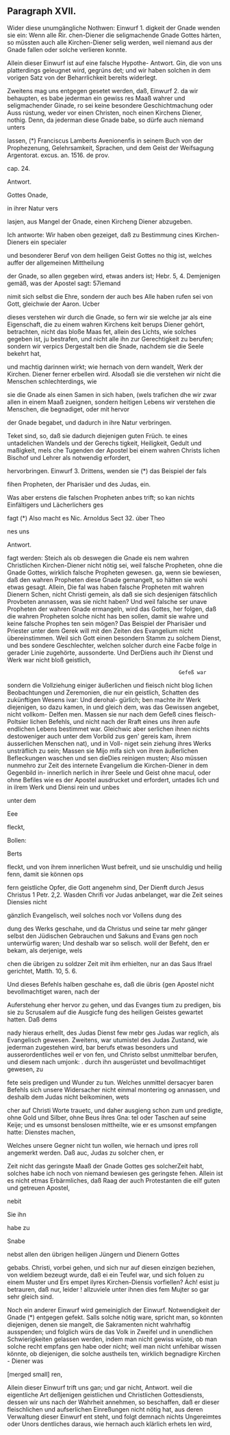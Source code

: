 
<!-- Seite 423 -->
Paragraph XVII.
---------------

Wider diese unumgängliche Nothwen: Einwurf 1. digkeit der Gnade wenden sie ein: Wenn alle Rir. chen-Diener die seligmachende Gnade Gottes härten, so müssten auch alle Kirchen-Diener selig werden, weil niemand aus der Gnade fallen oder solche verlieren konnte.

Allein dieser Einwurf ist auf eine falsche Hypothe- Antwort. Gin, die von uns platterdings geleugnet wird, gegrúns det; und wir haben solchen in dem vorigen Satz von der Beharrlichkeit bereits widerlegt.

Zweitens mag uns entgegen gesetet werden, daß, Einwurf 2. da wir behaupten, es babe jederman ein gewiss res Maaß wahrer und seligmachender Ginade, ro sei keine besondere Geschichtmachung oder Auss rústung, weder vor einen Christen, noch einen Kirchens Diener, nothig. Denn, da jederman diese Gnade babe, so dürfe auch niemand unters

lassen, (*) Franciscus Lamberts Avenionenfis in seinem Buch von der Prophezenung, Gelehrsamkeit, Sprachen, und dem Geist der Weifsagung Argentorat. excus. an. 1516. de prov.

cap. 24.



Antwort.

Gottes
Onade,

in ihrer Natur vers
<!-- Seite 424 -->
lasjen, aus Mangel der Gnade, einen Kircheng Diener abzugeben.

Ich antworte: Wir haben oben gezeiget, daß zu Bestimmung cines Kirchen-Dieners ein specialer

und besonderer Beruf von dem heiligen Geist Gottes no thig ist, welches auffer der allgemeinen Mittheilung

der Gnade, so allen gegeben wird, etwas anders ist; Hebr. 5, 4. Demjenigen gemäß, was der Apostel sagt: 57iemand

nimit sich selbst die Ehre, sondern der auch bes Alle haben rufen sei von Gott, gleichwie der Aaron. Ucber

dieses verstehen wir durch die Gnade, so fern wir sie welche jar als eine Eigenschaft, die zu einem wahren Kirchens keit berups Diener gehört, betrachten, nicht das bloße Maas fet, allein des Lichts, wie solches gegeben ist, ju bestrafen, und nicht alle ihn zur Gerechtigkeit zu berufen; sondern wir verpics Dergestalt ben die Snade, nachdem sie die Seele bekehrt hat,

und machtig darinnen wirkt; wie hernach von dern wandelt, Werk der Kirchen. Diener ferner erbellen wird. Alsodaß sie die verstehen wir nicht die Menschen schlechterdings, wie

sie die Gnade als einen Samen in sich haben, (wels trafichen dhe wir zwar allen in einem Maaß zueignen, sondern heitigen Lebens wir verstehen die Menschen, die begnadiget, oder mit hervor

der Gnade begabet, und dadurch in ihre Natur verbringen.

Teket sind, so, daß sie dadurch diejenigen guten Früch. te eines untadelichen Wandels und der Gerechs tigkeit, Heiligkeit, Gedult und maßigkeit, mels che Tugenden der Apostel bei einem wahren Christs lichen Bischof und Lehrer als notwendig erfordert,

hervorbringen. Einwurf 3. Drittens, wenden sie (*) das Beispiel der fals

fihen Propheten, der Pharisäer und des Judas, ein.

Was aber erstens die falschen Propheten anbes trift; so kan nichts Einfältigers und Lächerlichers ges

fagt (*) Also macht es Nic. Arnoldus Sect 32. úber Theo

nes uns

Antwort.
<!-- Seite 425 -->
 fagt werden: Steich als ob deswegen die Gnade eis
nem wahren Christlichen Kirchen-Diener nicht nötig
sei, weil falsche Propheten, ohne die Gnade Gottes,
wirklich falsche Propheten gewesen. ga, wenn sie
bewiesen, daß den wahren Propheten diese Gnade
gemangelt, so hätten sie wohi etwas gesagt. Allein, Die fal
was haben falsche Propheten mit wahren Dienern Schen, nicht
Christi gemein, als daß sie sich desjenigen fätschlich Provbeten
anınassen, was sie nicht haben? Und weil falsche ser unave
Propheten der wahren Gnade ermangeln, wird das Gottes,
her folgen, daß die wahren Propheten solche nicht has
ben sollen, damit sie wahre und keine falsche Prophes
ten sein mögen? Das Beispiel der Pharisäer und
Priester unter dem Gerek will mit den Zeiten des
Evangelium nicht übereinstimmen. Weil sich Gott
einen besondern Stamm zu solchem Dienst, und bes
sondere Geschlechter, welchen solcher durch eine Facbe
folge in gerader Linie zugehörte, aussonderte. Und DerDiens
auch ihr Dienst und Werk war nicht bloß geistlich,

                                                            Gefeß war
sondern die Vollziehung einiger äußerlichen und fieisch nicht blog
lichen Beobachtungen und Zeremonien, die nur ein geistlich,
Schatten des zukünftigen Wesens ivar: Und derohal- gürlich;
ben machte ihr Werk diejenigen, so dazu kamen, in und gleich
dem, was das Gewissen angebet, nicht vollkom- Delfen
men. Massen sie nur nach dem Gefeß cines fleisch- Poltsier
lichen Befehls, und nicht nach der Rraft eines uns ihren aufe
endlichen Lebens bestimmet war. Gleichwic aber serlichen
ihnen nichts destoweniger auch unter dem Vorbild zus gen' gereis
kam, ihrem áusserlichen Menschen nat), und in Voll- niget sein
 ziehung ihres Werks unsträflich zu sein; Massen sie Mijo mifa
sich von ihren äußerlichen Befleckungen waschen und sen dieDies
reinigen musten; Also müssen nunmehro zur Zeit des internete
Evangelium die Kirchen-Diener in dem Gegenbild in- innerlich
nerlich in ihrer Seele und Geist ohne macul, oder ohne Befiles
wie es der Apostel ausdrucket und erfordert, untades
 lich und in ilrem Werk und Diensi rein und unbes

unter dem

Eee

fleckt,

Bollen:

Berts
<!-- Seite 426 -->
fleckt, und von ihrem innerlichen Wust  befreit, und sie unschuldig und heilig fenn, damit sie können ops

fern geistliche Opfer, die Gott angenehm sind, Der Dienft durch Jesus Christus 1 Petr. 2,2. Wasden Chrifi vor Judas anbelanget, war die Zeit seines Diensies nicht

gänzlich Evangelisch, weil solches noch vor Vollens dung des

dung des Werks geschahe, und da Christus und seine tar mehr gänger selbst den Jüdischen Gebrauchen und Sakuns and Evans gen noch unterwürfig waren; Und deshalb
 war so selisch. wolil der Befeht, den er bekam, als derjenige, wels

chen die übrigen zu soldzer Zeit mit ihm erhielten, nur an das Saus Ifrael gerichtet, Matth. 10, 5. 6.

Und dieses Befehls halben geschahe es, daß die übris {gen Apostel nicht bevollmachtiget waren, nach der

Auferstehung eher hervor zu gehen, und das Evanges tium zu predigen, bis sie zu Scrusalem auf die Ausgicfe fung des heiligen Geistes gewartet hatten. Daß dems

nady hieraus erhellt, des Judas Dienst few mebr ges Judas war reglich, als Evangelisch gewesen. Zweitens, war utumistel des Judas Zustand, wie jederman zugestehen wird, bar berufs etwas besonders und ausserordentliches weil er von fen, und Christo selbst unmittelbar berufen, und diesem nach umjonk: . durch ihn ausgerüstet und bevollmachtiget gewesen, zu

fete seis predigen und Wunder zu tun. Welches unmittel dersacyer baren Befehls sich unsere Widersacher nicht einmal montering og anınassen, und deshalb dem Judas nicht beikominen, wets

cher auf Christi Worte trauetc, und daher ausgieng schon zum und predigte, ohne Gold und Silber, ohne Beus ihres Gna: tel oder Taschen auf seine Keije; und es umsonst benslosen mittheilte, wie er es umsonst empfangen hatte: Dienstes machen,

Welches unsere Gegner nicht tun wollen, wie hernach und ipres roll angemerkt werden. Daß auc, Judas zu solcher chen, er

Zeit nicht das geringste Maaß der Gnade Gottes ges solcherZeit habt, solches habe ich noch von niemand bewiesen ges geringste fehen. Allein ist es nicht etmas Erbärmliches, daß Raag der auch Protestanten die eilf guten und getreuen Apostel,

nebit

Sie ihn

habe zu

Snabe
<!-- Seite 427 -->

nebst allen den übrigen heiligen Jüngern und Dienern Gottes

gebabs. Christi, vorbei gehen, und sich nur auf diesen einzigen beziehen, von weldiem bezeugt wurde, daß ei ein Teufel war, und sich foluen zu einem Muster und Ers empet ilyres Kirchen-Diensis vorfiellen? Ách! esist ju betrauren, daß nur, leider ! allzuviele unter ihnen dies fem Mujter so gar sehr gleich sind.

Noch ein anderer Einwurf wird gemeiniglich der Einwurf. Notwendigkeit der Gnade (*) entgegen gefekt. Salls solche nötig ware, spricht man, so könnten diejenigen, denen sie mangelt, die Sakramenten nicht wahrhaftig ausspenden; und folglich würs de das Volk in Zweifel und in unendlichen Schwierigkeiten gelassen werden, indem man nicht gewiss wüste, ob man solche recht empfans gen habe oder nicht; weil man nicht unfehibar wissen könnte, ob diejenigen, die solche austheils ten, wirklich begnadigre Kirchen - Diener was

[merged small]
ren,

Allein dieser Einwurf trift uns gan; und gar nicht, Antwort. weil die eigentliche Art deßjenigen geistlichen und Christlichen Gottesdiensts, dessen wir uns nach der Wahrheit annehmen, so beschaffen, daß er dieser fleischlichen und aufserlichen Einreßungen nicht nötig hat, aus deren Verwaltung dieser Einwurf ent steht, und folgt demnach nichts Ungereimtes oder Unors dentliches daraus, wie hernach auch klärlich erhets len wird,
